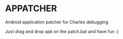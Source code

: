 # APPATCHER
Android application patcher for Charles debugging

Just drag and drop apk on the patch.bat and have fun :)
